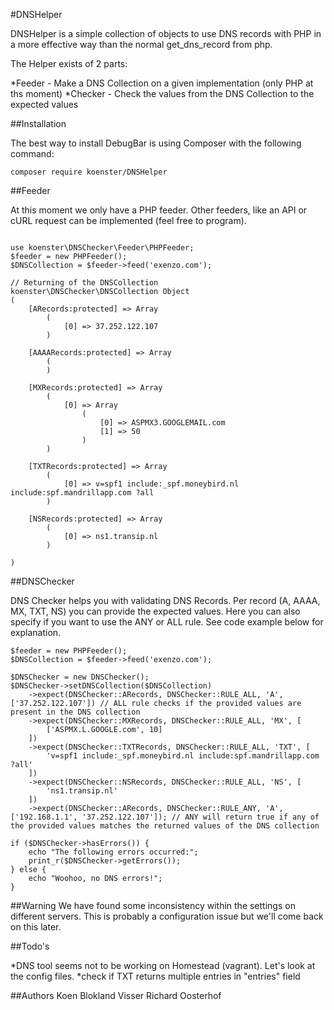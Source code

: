 #DNSHelper

DNSHelper is a simple collection of objects to use DNS records with PHP in a more effective way than the normal get_dns_record from php.

The Helper exists of 2 parts:

*Feeder - Make a DNS Collection on a given implementation (only PHP at ths moment)
*Checker - Check the values from the DNS Collection to the expected values

##Installation

The best way to install DebugBar is using Composer with the following command:

```
composer require koenster/DNSHelper
```

##Feeder

At this moment we only have a PHP feeder. Other feeders, like an API or cURL request can be implemented (feel free to program).

```

use koenster\DNSChecker\Feeder\PHPFeeder;
$feeder = new PHPFeeder();
$DNSCollection = $feeder->feed('exenzo.com');

// Returning of the DNSCollection
koenster\DNSChecker\DNSCollection Object
(
    [ARecords:protected] => Array
        (
            [0] => 37.252.122.107
        )

    [AAAARecords:protected] => Array
        (
        )

    [MXRecords:protected] => Array
        (
            [0] => Array
                (
                    [0] => ASPMX3.GOOGLEMAIL.com
                    [1] => 50
                )
        )

    [TXTRecords:protected] => Array
        (
            [0] => v=spf1 include:_spf.moneybird.nl include:spf.mandrillapp.com ?all
        )

    [NSRecords:protected] => Array
        (
            [0] => ns1.transip.nl
        )

)

```

##DNSChecker

DNS Checker helps you with validating DNS Records.
Per record (A, AAAA, MX, TXT, NS) you can provide the expected values. Here you can also specify if you want to use the ANY or ALL rule. See code example below for explanation.

```
$feeder = new PHPFeeder();
$DNSCollection = $feeder->feed('exenzo.com');

$DNSChecker = new DNSChecker();
$DNSChecker->setDNSCollection($DNSCollection)
    ->expect(DNSChecker::ARecords, DNSChecker::RULE_ALL, 'A', ['37.252.122.107']) // ALL rule checks if the provided values are present in the DNS collection
    ->expect(DNSChecker::MXRecords, DNSChecker::RULE_ALL, 'MX', [
        ['ASPMX.L.GOOGLE.com', 10]
    ])
    ->expect(DNSChecker::TXTRecords, DNSChecker::RULE_ALL, 'TXT', [
        'v=spf1 include:_spf.moneybird.nl include:spf.mandrillapp.com ?all'
    ])
    ->expect(DNSChecker::NSRecords, DNSChecker::RULE_ALL, 'NS', [
        'ns1.transip.nl'
    ])
    ->expect(DNSChecker::ARecords, DNSChecker::RULE_ANY, 'A', ['192.168.1.1', '37.252.122.107']); // ANY will return true if any of the provided values matches the returned values of the DNS collection

if ($DNSChecker->hasErrors()) {
    echo "The following errors occurred:";
    print_r($DNSChecker->getErrors());
} else {
    echo "Woohoo, no DNS errors!";
}
```

##Warning
We have found some inconsistency within the settings on different servers. This is probably a configuration issue but we'll come back on this later.

##Todo's

*DNS tool seems not to be working on Homestead (vagrant). Let's look at the config files.
*check if TXT returns multiple entries in "entries" field

##Authors
Koen Blokland Visser
Richard Oosterhof